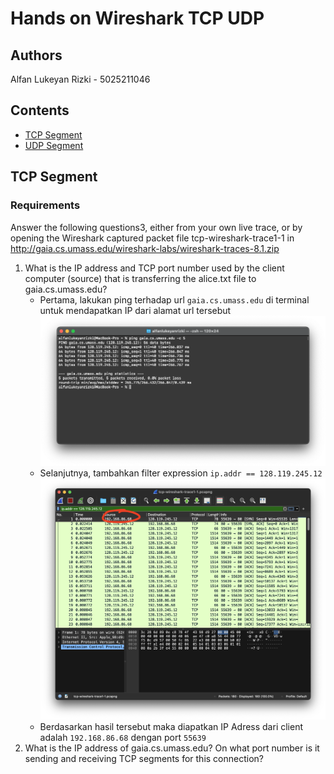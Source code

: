 # Hands on Wireshark TCP UDP

## Authors
Alfan Lukeyan Rizki - 5025211046

## Contents
- [TCP Segment](#tcp-segement)
- [UDP Segment](#tcp-segement)

## TCP Segment
### Requirements
Answer the following questions3, either from your own live trace, or by opening the Wireshark captured packet file tcp-wireshark-trace1-1 in http://gaia.cs.umass.edu/wireshark-labs/wireshark-traces-8.1.zip

1.  What is the IP address and TCP port number used by the client computer (source) that is transferring the alice.txt file to gaia.cs.umass.edu?
    - Pertama, lakukan ping terhadap url `gaia.cs.umass.edu` di terminal untuk mendapatkan IP dari alamat url tersebut
    ![ping-url](/img/Screenshot%202023-10-16%20at%2018.35.33.png)
    - Selanjutnya, tambahkan filter expression `ip.addr == 128.119.245.12`
    ![soal-1](<img/Screenshot 2023-10-16 at 21.30.26.png>)
    - Berdasarkan hasil tersebut maka diapatkan IP Adress dari client adalah `192.168.86.68` dengan port `55639`
2.  What is the IP address of gaia.cs.umass.edu? On what port number is it sending and receiving TCP segments for this connection?
